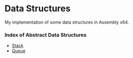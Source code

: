 # Data Structures

My implementation of some data structures in Assembly x64.

### Index of Abstract Data Structures
- [Stack](./stack)
- [Queue](./queue)
